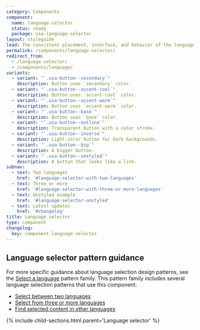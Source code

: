```yaml
---
category: Components
component:
  name: language-selector
  status: ready
  package: usa-language-selector
layout: styleguide
lead: The consistent placement, interface, and behavior of the language selection component allows users to easily find and access content in the language the user is most comfortable in.
permalink: /components/language-selector/
redirect_from:
  - /language-selector/
  - /components/language/
variants:
  - variant: "`.usa-button--secondary`"
    description: Button uses `secondary` color.
  - variant: "`.usa-button--accent-cool`"
    description: Button uses `accent-cool` color.
  - variant: "`.usa-button--accent-warm`"
    description: Button uses `accent-warm` color.
  - variant: "`.usa-button--base`"
    description: Button uses `base` color.
  - variant: "`.usa-button--outline`"
    description: Transparent button with a color stroke.
  - variant: "`.usa-button--inverse`"
    description: Light color button for dark backgrounds.
  - variant: "`.usa-button--big`"
    description: A bigger button.
  - variant: "`.usa-button--unstyled`"
    description: A button that looks like a link.
subnav:
  - text: Two languages
    href: '#language-selector-with-two-languages'
  - text: Three or more
    href: '#language-selector-with-three-or-more-languages'
  - text: Unstyled example
    href: '#language-selector-unstyled'
  - text: Latest updates
    href: '#changelog'
title: Language selector
type: component
changelog:
  key: component-language-selector
---
```


## Language selector pattern guidance
For more specific guidance about language selection design patterns, see the <a href="{{ site.baseurl }}/patterns/select-a-language/">Select a language</a> pattern family. This pattern family includes several language selection patterns that use this component:
- <a href="{{ site.baseurl }}/patterns/select-a-language/two-languages/">Select between two languages</a>
- <a href="{{ site.baseurl }}/patterns/select-a-language/three-or-more-languages/">Select from three or more languages</a>
- <a href="{{ site.baseurl }}/patterns/select-a-language/selected-content/">Find selected content in other languages</a>

{% include child-sections.html parent='Language selector' %}
